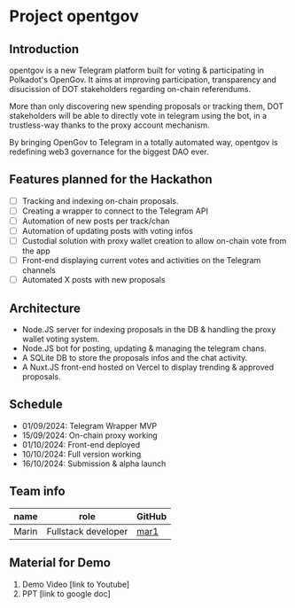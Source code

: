 # Project opentgov

## Introduction

opentgov is a new Telegram platform built for voting & participating in Polkadot's OpenGov.
It aims at improving participation, transparency and disucission of DOT stakeholders regarding on-chain referendums.

More than only discovering new spending proposals or tracking them, DOT stakeholders will be able to directly vote in telegram using the bot, in a trustless-way thanks to the proxy account mechanism.

By bringing OpenGov to Telegram in a totally automated way, opentgov is redefining web3 governance for the biggest DAO ever.

## Features planned for the Hackathon

- [ ] Tracking and indexing on-chain proposals.
- [ ] Creating a wrapper to connect to the Telegram API
- [ ] Automation of new posts per track/chan
- [ ] Automation of updating posts with voting infos
- [ ] Custodial solution with proxy wallet creation to allow on-chain vote from the app
- [ ] Front-end displaying current votes and activities on the Telegram channels
- [ ] Automated X posts with new proposals

## Architecture

- Node.JS server for indexing proposals in the DB & handling the proxy wallet voting system.
- Node.JS bot for posting, updating & managing the telegram chans.
- A SQLite DB to store the proposals infos and the chat activity.
- A Nuxt.JS front-end hosted on Vercel to display trending & approved proposals.

## Schedule

- 01/09/2024: Telegram Wrapper MVP
- 15/09/2024: On-chain proxy working
- 01/10/2024: Front-end deployed
- 10/10/2024: Full version working
- 16/10/2024: Submission & alpha launch

## Team info

| name         | role         | GitHub |
| ----------- | ----------- | -----------  |
| Marin  | Fullstack developer  | [mar1](https://github.com/mar1)   |

## Material for Demo

1. Demo Video [link to Youtube]
2. PPT [link to google doc]
